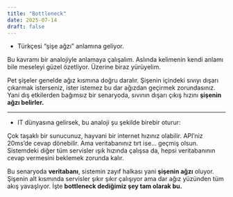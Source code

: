 ```yaml
---
title: "Bottleneck"
date: 2025-07-14
draft: false
---
```


- Türkçesi “şişe ağzı” anlamına geliyor.

Bu kavramı bir analojiyle anlamaya çalışalım. Aslında kelimenin kendi anlamı bile meseleyi güzel özetliyor. Üzerine biraz yürüyelim.

Pet şişeler genelde ağız kısmına doğru daralır. Şişenin içindeki sıvıyı dışarı çıkarmak isterseniz, ister istemez bu dar ağızdan geçirmek zorundasınız. Yani dış etkilerden bağımsız bir senaryoda, sıvının dışarı çıkış hızını **şişenin ağzı belirler.**

---

- IT dünyasına gelirsek, bu analoji şu şekilde birebir oturur:

Çok taşaklı bir sunucunuz, hayvani bir internet hızınız olabilir. API’niz 20ms’de cevap dönebilir. Ama veritabanınız tırt ise... geçmiş olsun. Sistemdeki diğer tüm servisler ışık hızında çalışsa da, hepsi veritabanının cevap vermesini beklemek zorunda kalır.

Bu senaryoda **veritabanı**, sistemin zayıf halkası yani **şişenin ağzı** oluyor. Şişenin alt kısmında servisler şıkır şıkır çalışıyor ama dar ağız yüzünden tüm akış yavaşlıyor. İşte **bottleneck dediğimiz şey tam olarak bu.**